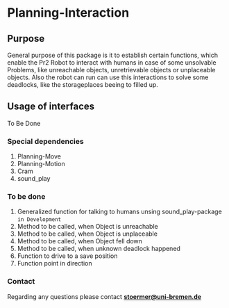 # Planning-Interaction

## Purpose 

General purpose of this package is it to establish certain functions, which enable the Pr2 Robot
to interact with humans in case of some unsolvable Problems, like unreachable objects, unretrievable objects or unplaceable objects. Also the robot can run can use this interactions to solve some deadlocks, like the storageplaces beeing to filled up.

## Usage of interfaces

To Be Done

### Special dependencies

1. Planning-Move
2. Planning-Motion
3. Cram
4. sound_play

### To be done

1. Generalized function for talking to humans unsing sound_play-package ```in Development```
2. Method to be called, when Object is unreachable
3. Method to be called, when Object is unplaceable
4. Method to be called, when Object fell down
5. Method to be called, when unknown deadlock happened
6. Function to drive to a save position
7. Function point in direction 

### Contact

Regarding any questions please contact
**stoermer@uni-bremen.de**
